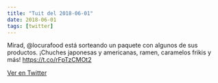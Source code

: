 ```yaml
---
title: "Tuit del 2018-06-01"
date: 2018-06-01
tags: [twitter]
---
```


Mirad, @locurafood está sorteando un paquete con algunos de sus productos. ¡Chuches japonesas y americanas, ramen, caramelos frikis y más! https://t.co/rFpTzCMOt2



[Ver en Twitter](https://twitter.com/i/web/status/1002522363420786688)
